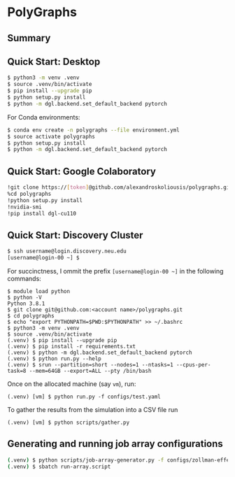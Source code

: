 # PolyGraphs

## Summary

## Quick Start: Desktop

```bash
$ python3 -m venv .venv
$ source .venv/bin/activate
$ pip install --upgrade pip
$ python setup.py install
$ python -m dgl.backend.set_default_backend pytorch
```
For Conda environments:
```bash
$ conda env create -n polygraphs --file environment.yml
$ source activate polygraphs
$ python setup.py install
$ python -m dgl.backend.set_default_backend pytorch
```

## Quick Start: Google Colaboratory

```bash
!git clone https://[token]@github.com/alexandroskoliousis/polygraphs.git
%cd polygraphs
!python setup.py install
!nvidia-smi
!pip install dgl-cu110
```

## Quick Start: Discovery Cluster

```bash
$ ssh username@login.discovery.neu.edu
[username@login-00 ~] $
```
For succinctness, I ommit the prefix `[username@login-00 ~]` in the following commands:
```
$ module load python
$ python -V
Python 3.8.1
$ git clone git@github.com:<account name>/polygraphs.git
$ cd polygraphs
$ echo "export PYTHONPATH=$PWD:$PYTHONPATH" >> ~/.bashrc
$ python3 -m venv .venv
$ source .venv/bin/activate
(.venv) $ pip install --upgrade pip
(.venv) $ pip install -r requirements.txt
(.venv) $ python -m dgl.backend.set_default_backend pytorch
(.venv) $ python run.py --help
(.venv) $ srun --partition=short --nodes=1 --ntasks=1 --cpus-per-task=8 --mem=64GB --export=ALL --pty /bin/bash
```
Once on the allocated machine (say `vm`), run:
```
(.venv) [vm] $ python run.py -f configs/test.yaml
```
To gather the results from the simulation into a CSV file run
```
(.venv) [vm] $ python scripts/gather.py
```

## Generating and running job array configurations
```bash
(.venv) $ python scripts/job-array-generator.py -f configs/zollman-effect/zollman-effect.yaml -e configs/explorables.json
(.venv) $ sbatch run-array.script
```
